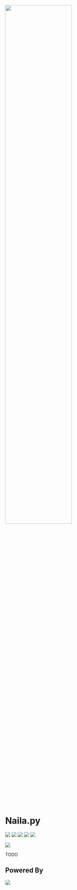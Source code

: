 <div style="align-content: center">

<img src="https://cdn.naila.bot/naila/headshots/NailaCrop.png" width=65%></img>
<h1>Naila.py</h1>

<a href="https://circleci.com/gh/NailaBot/Naila.py"><img src="https://circleci.com/gh/NailaBot/Naila.py.svg?style=svg"></a>
<a href="https://www.codefactor.io/repository/github/nailabot/naila.py"><img src="https://www.codefactor.io/repository/github/nailabot/naila.py/badge"></a>
<a href="https://dependabot.com"><img src="https://api.dependabot.com/badges/status?host=github&repo=NailaBot/Naila.py"></a>
<a href="https://github.com/wemake-services/wemake-python-styleguide"><img src="https://img.shields.io/badge/style-wemake-000000.svg"></a>
<a href="https://github.com/NailaBot/Naila.py/blob/master/LICENSE"><img src="https://img.shields.io/github/license/NailaBot/Naila.py"></a>

<a href="https://discord.gg/WXGHfHH"><img src="https://discordapp.com/api/guilds/294505571317710849/widget.png?style=banner2"></a>

<p>TODO</p>

<h2>Powered By</h2>

<a href="https://www.jetbrains.com/?from=NailaBot"><img src="http://cdn.naila.bot/jetbrains.svg"></a>

</div>
